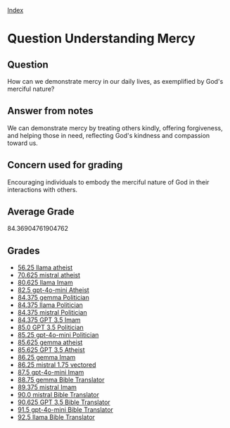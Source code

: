 
[Index](../../index.md)
# Question Understanding Mercy
## Question
How can we demonstrate mercy in our daily lives, as exemplified by God's merciful nature?

## Answer from notes
We can demonstrate mercy by treating others kindly, offering forgiveness, and helping those in need, reflecting God's kindness and compassion toward us.

## Concern used for grading
Encouraging individuals to embody the merciful nature of God in their interactions with others.

## Average Grade
84.36904761904762

## Grades
 * [56.25 llama atheist](../answers/llama_atheist/Understanding_Mercy.md)
 * [70.625 mistral atheist](../answers/mistral_atheist/Understanding_Mercy.md)
 * [80.625 llama Imam](../answers/llama_Imam/Understanding_Mercy.md)
 * [82.5 gpt-4o-mini Atheist](../answers/gpt-4o-mini_Atheist/Understanding_Mercy.md)
 * [84.375 gemma Politician](../answers/gemma_Politician/Understanding_Mercy.md)
 * [84.375 llama Politician](../answers/llama_Politician/Understanding_Mercy.md)
 * [84.375 mistral Politician](../answers/mistral_Politician/Understanding_Mercy.md)
 * [84.375 GPT 3.5 Imam](../answers/GPT_3.5_Imam/Understanding_Mercy.md)
 * [85.0 GPT 3.5 Politician](../answers/GPT_3.5_Politician/Understanding_Mercy.md)
 * [85.25 gpt-4o-mini Politician](../answers/gpt-4o-mini_Politician/Understanding_Mercy.md)
 * [85.625 gemma atheist](../answers/gemma_atheist/Understanding_Mercy.md)
 * [85.625 GPT 3.5 Atheist](../answers/GPT_3.5_Atheist/Understanding_Mercy.md)
 * [86.25 gemma Imam](../answers/gemma_Imam/Understanding_Mercy.md)
 * [86.25 mistral 1.75 vectored](../answers/mistral_1.75_vectored/Understanding_Mercy.md)
 * [87.5 gpt-4o-mini Imam](../answers/gpt-4o-mini_Imam/Understanding_Mercy.md)
 * [88.75 gemma Bible Translator](../answers/gemma_Bible_Translator/Understanding_Mercy.md)
 * [89.375 mistral Imam](../answers/mistral_Imam/Understanding_Mercy.md)
 * [90.0 mistral Bible Translator](../answers/mistral_Bible_Translator/Understanding_Mercy.md)
 * [90.625 GPT 3.5 Bible Translator](../answers/GPT_3.5_Bible_Translator/Understanding_Mercy.md)
 * [91.5 gpt-4o-mini Bible Translator](../answers/gpt-4o-mini_Bible_Translator/Understanding_Mercy.md)
 * [92.5 llama Bible Translator](../answers/llama_Bible_Translator/Understanding_Mercy.md)
